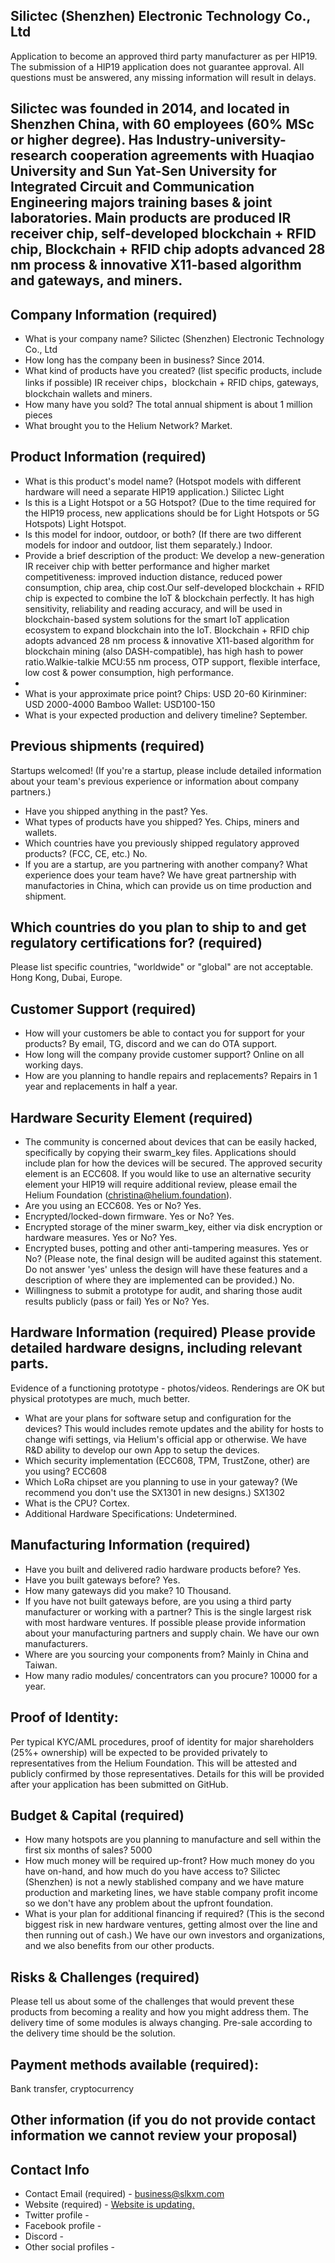 ﻿## Silictec (Shenzhen) Electronic Technology Co., Ltd

Application to become an approved third party manufacturer as per HIP19. The submission of a HIP19 application does not guarantee approval. All questions must be answered, any missing information will result in delays.
## Silictec was founded in 2014, and located in Shenzhen China, with 60 employees (60% MSc or higher degree). Has Industry-university-research cooperation agreements with Huaqiao University and Sun Yat-Sen University for Integrated Circuit and Communication Engineering majors training bases & joint laboratories. Main products are produced IR receiver chip, self-developed  blockchain + RFID chip, Blockchain + RFID chip adopts advanced 28 nm process & innovative X11-based algorithm and gateways, and miners.

## Company Information (required)
* What is your company name?
Silictec (Shenzhen) Electronic Technology Co., Ltd
* How long has the company been in business? 
Since 2014.
* What kind of products have you created? (list specific products, include links if possible)
IR receiver chips，blockchain + RFID chips, gateways, blockchain wallets and miners.
* How many have you sold? 
The total annual shipment is about 1 million pieces
* What brought you to the Helium Network? 
Market.

## Product Information (required)
* What is this product's model name? (Hotspot models with different hardware will need a separate HIP19 application.)
Silictec Light
* Is this is a Light Hotspot or a 5G Hotspot? (Due to the time required for the HIP19 process, new applications should be for Light Hotspots or 5G Hotspots)
Light Hotspot.
* Is this model for indoor, outdoor, or both? (If there are two different models for indoor and outdoor, list them separately.)
Indoor.
* Provide a brief description of the product:
We develop a new-generation IR receiver chip with better performance and higher market competitiveness: improved induction distance, reduced power consumption, chip area, chip cost.Our self-developed  blockchain + RFID chip is expected to combine the IoT & blockchain perfectly. It has high sensitivity, reliability and reading accuracy, and will be used in blockchain-based system solutions for the smart IoT application ecosystem to expand blockchain into the IoT. Blockchain + RFID chip adopts advanced 28 nm process & innovative X11-based algorithm for blockchain mining (also DASH-compatible), has high hash to power ratio.Walkie-talkie MCU:55 nm process, OTP support, flexible interface, low cost & power consumption, high performance.
* 
* What is your approximate price point? 
Chips: USD 20-60
Kirinminer: USD 2000-4000
Bamboo Wallet: USD100-150
* What is your expected production and delivery timeline? 
September.

## Previous shipments (required)
Startups welcomed! (If you're a startup, please include detailed information about your team's previous experience or information about company partners.)
* Have you shipped anything in the past? 
Yes.
* What types of products have you shipped?
Yes. Chips, miners and wallets.
* Which countries have you previously shipped regulatory approved products? (FCC, CE, etc.) 
No.
* If you are a startup, are you partnering with another company? What experience does your team have?
We have great partnership with manufactories in China, which can provide us on time production and shipment. 

## Which countries do you plan to ship to and get regulatory certifications for? (required) 
Please list specific countries, "worldwide" or "global" are not acceptable.
Hong Kong, Dubai, Europe. 

## Customer Support (required)
* How will your customers be able to contact you for support for your products? 
By email, TG, discord and we can do OTA support.
* How long will the company provide customer support? 
Online on all working days.
* How are you planning to handle repairs and replacements? 
Repairs in 1 year and replacements in half a year.

## Hardware Security Element (required)
* The community is concerned about devices that can be easily hacked, specifically by copying their swarm_key files. Applications should include plan for how the devices will be secured. The approved security element is an ECC608. If you would like to use an alternative security element your HIP19 will require additional review, please email the Helium Foundation (christina@helium.foundation).
* Are you using an ECC608. Yes or No?
Yes.
* Encrypted/locked-down firmware. Yes or No? 
Yes.
* Encrypted storage of the miner swarm_key, either via disk encryption or hardware measures. Yes or No?
Yes.
* Encrypted buses, potting and other anti-tampering measures. Yes or No? (Please note, the final design will be audited against this statement. Do not answer 'yes' unless the design will have these features and a description of where they are implemented can be provided.)
No.
* Willingness to submit a prototype for audit, and sharing those audit results publicly (pass or fail) Yes or No?
Yes.

## Hardware Information (required) Please provide detailed hardware designs, including relevant parts.
Evidence of a functioning prototype - photos/videos. Renderings are OK but physical prototypes are much, much better. 
* What are your plans for software setup and configuration for the devices?
This would includes remote updates and the ability for hosts to change wifi settings, via Helium's official app or otherwise. 
We have R&D ability to develop our own App to setup the devices.
* Which security implementation (ECC608, TPM, TrustZone, other) are you using? 
ECC608
* Which LoRa chipset are you planning to use in your gateway? (We recommend you don't use the SX1301 in new designs.) 
SX1302
* What is the CPU?
Cortex.
* Additional Hardware Specifications: 
Undetermined.

## Manufacturing Information (required)
* Have you built and delivered radio hardware products before?
Yes.
* Have you built gateways before? 
Yes.
* How many gateways did you make? 
10 Thousand.
* If you have not built gateways before, are you using a third party manufacturer or working with a partner? This is the single largest risk with most hardware ventures. If possible please provide information about your manufacturing partners and supply chain.
We have our own manufacturers.
* Where are you sourcing your components from? 
Mainly in China and Taiwan.
* How many radio modules/ concentrators can you procure? 
10000 for a year.

## Proof of Identity:
Per typical KYC/AML procedures, proof of identity for major shareholders (25%+ ownership) will be expected to be provided privately to representatives from the Helium Foundation. This will be attested and publicly confirmed by those representatives. Details for this will be provided after your application has been submitted on GitHub. 

## Budget & Capital (required)
* How many hotspots are you planning to manufacture and sell within the first six months of sales? 
5000
* How much money will be required up-front? How much money do you have on-hand, and how much do you have access to? 
Silictec (Shenzhen) is not a newly stablished company and we have mature production and marketing lines, we have stable company profit income so we don't have any problem about the upfront foundation.
* What is your plan for additional financing if required? (This is the second biggest risk in new hardware ventures, getting almost over the line and then running out of cash.) 
We have our own investors and organizations, and we also benefits from our other products.

## Risks & Challenges (required)
Please tell us about some of the challenges that would prevent these products from becoming a reality and how you might address them.
The delivery time of some modules is always changing. Pre-sale according to the delivery time should be the solution.

## Payment methods available (required):
Bank transfer, cryptocurrency

## Other information (if you do not provide contact information we cannot review your proposal)
## Contact Info 
* Contact Email (required) - business@slkxm.com
* Website (required) - [Website is updating.](http://www.silictec.net/)
* Twitter profile -
* Facebook profile -
* Discord - 
* Other social profiles -

